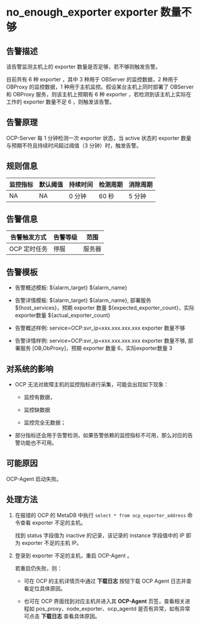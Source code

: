no_enough_exporter exporter 数量不够
=====================================================



**告警描述**
-----------------------------

该告警监测主机上的 exporter 数量是否足够，若不够则触发告警。

目前共有 6 种 exporter ，其中 3 种用于 OBServer 的监控数据，2 种用于 OBProxy 的监控数据，1 种用于主机监控。假设某台主机上同时部署了 OBServer 和 OBProxy 服务，则该主机上预期有 6 种 exporter ，若检测到该主机上实际在工作的 exporter 数量不足 6 ，则触发该告警。

告警原理
-------------------------

OCP-Server 每 1 分钟检测一次 exporter 状态，当 active 状态的 exporter 数量与预期不符且持续时间超过阈值（3 分钟）时，触发告警。

**规则信息**
-----------------------------



| 监控指标 | 默认阈值 | 持续时间 | 检测周期 | 消除周期 |
|------|------|------|------|------|
| NA   | NA   | 0 分钟 | 60 秒 | 5 分钟 |



**告警信息**
-----------------------------



|  告警触发方式  | 告警等级 | 范围  |
|----------|------|-----|
| OCP 定时任务 | 停服   | 服务器 |



**告警模板**
-----------------------------

* 告警概述模板: ${alarm_target} ${alarm_name}



* 告警详情模板: ${alarm_target} ${alarm_name}, 部署服务 ${host_services}，预期 exporter 数量 ${expected_exporter_count}，实际exporter数量 ${actual_exporter_count}



* 告警概述样例: service=OCP:svr_ip=xxx.xxx.xxx.xxx exporter 数量不够



* 告警详情样例: service=OCP:svr_ip=xxx.xxx.xxx.xxx exporter 数量不够, 部署服务 \[OB,ObProxy\]，预期 exporter 数量 6，实际exporter数量 3






**对系统的影响**
-------------------------------

* OCP 无法对故障主机的监控指标进行采集，可能会出现如下现象：

  * 监控有数据，



  * 监控缺数据



  * 监控完全无数据；






* 部分指标还会用于告警检测，如果告警依赖的监控指标不可用，那么对应的告警功能也不可用。






**可能原因**
-----------------------------

OCP-Agent 启动失败。

**处理方法**
-----------------------------

1. 在报错的 OCP 的 MetaDB 中执行 `select * from ocp_exporter_address` 命令查看 exporter 不足的主机。

   找到 status 字段值为 inactive 的记录，该记录的 instance 字段值中的 IP 即为 exporter 不足的主机 IP。


2. 登录到 exporter 不足的主机，重启 OCP-Agent 。


   若重启仍失败，则：
   * 可在 OCP 的主机详情页中通过 **下载日志** 按钮下载 OCP Agent 日志并查看定位具体原因。



   * 也可在 OCP 界面找到对应主机并进入其 **OCP-Agent** 页签，查看相关进程如 pos_proxy、node_exporter、ocp_agentd 是否有异常，如有异常可点击 **下载日志** 查看具体原因。








